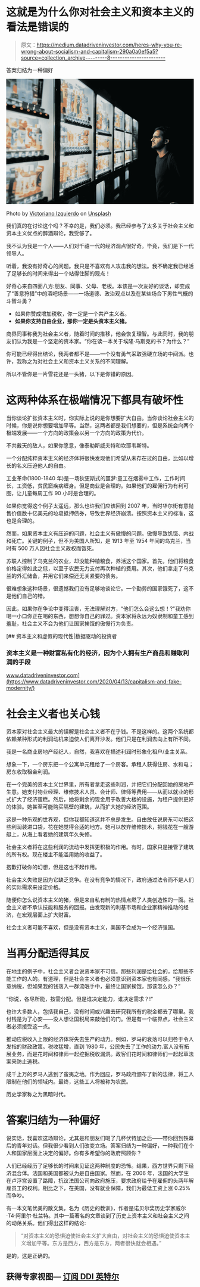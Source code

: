 # 这就是为什么你对社会主义和资本主义的看法是错误的

> 原文：<https://medium.datadriveninvestor.com/heres-why-you-re-wrong-about-socialism-and-capitalism-290a0a0ef5a5?source=collection_archive---------8----------------------->

答案归结为一种偏好

![](img/519b0f6a47f750a0539e0ea96cbab0d8.png)

Photo by [Victoriano Izquierdo](https://unsplash.com/@victoriano?utm_source=unsplash&utm_medium=referral&utm_content=creditCopyText) on [Unsplash](https://unsplash.com/s/photos/capitalism?utm_source=unsplash&utm_medium=referral&utm_content=creditCopyText)

我们真的在讨论这个吗？不幸的是，我们必须。我已经参与了太多关于社会主义和资本主义优点的醉酒辩论，我受够了。

我不认为我是一个人——人们对千禧一代的经济观点很好奇。毕竟，我们是下一代领导人。

听着，我没有好奇心的问题。我只是不喜欢有人攻击我的想法。我不确定我已经活了足够长的时间来得出一个站得住脚的观点！

好奇心来自四面八方:朋友、同事、父母、老板。本该是一次友好的谈话，却变成了“善意狩猎”中的酒吧场景——一场道德、政治观点以及在某些场合下男性气概的斗智斗勇？

*   如果你赞成增加税收，你一定是一个共产主义者。
*   **如果你支持自由企业，那你一定是头资本主义猪。**

商界同事称我为社会主义者，随着时间的推移，他会恢复理智。与此同时，我的朋友们认为我是一个坚定的资本家。“你在读一本关于埃隆·马斯克的书？为什么？”

你可能已经得出结论，我两者都不是——一个没有勇气采取强硬立场的中间派。也许，我称之为对社会主义和资本主义关系的不同理解。

所以不管你是一片雪花还是一头猪，以下是你错的原因。

# 这两种体系在极端情况下都具有破坏性

当你谈论扩张资本主义时，你实际上说的是你想要扩大自由。当你谈论社会主义的时候，你是说你想要增加平等。当然，这两者都是我们想要的，但是系统会向两个极端发展——一个方向的政策会以另一个方向的政策为代价。

不共戴天的敌人，如果你愿意，像泰勒斯威夫特和坎耶韦斯特。

一个分配纯粹资本主义的经济体将很快发现他们希望从未存在过的自由，比如以增长的名义压迫他人的自由。

工业革命(1800-1840 年)是一场狄更斯式的噩梦:童工在烟雾中工作，工作时间长，工资低，贫民窟疾病缠身。但是商业是合理的。如果他们的雇佣行为有利可图，让儿童每周工作 90 小时是合理的。

如果你觉得这个例子太遥远，那么也许我们应该回到 2007 年，当时华尔街有意抛售价值数十亿美元的垃圾抵押债券，导致世界经济崩溃。按照资本主义的标准，这也是合理的。

然而，如果资本主义有压迫的问题，社会主义有傲慢的问题。傲慢导致饥饿、内战和死亡。关键的例子，但不为美国人所知，是 1913 年至 1954 年间的乌克兰，当时有 500 万人因社会主义政权而饿死。

苏联人控制了乌克兰的农业，却没能种植粮食，养活这个国家。首先，他们将粮食价格定得如此之低，以至于农民无力支付再次种植的费用。其次，他们拿走了乌克兰的外汇储备，并用它们来偿还无关紧要的债务。

很难想象这种场景，很遗憾我们没有足够地谈论它。一个勤劳的国家饿死了，这不是他们自己的错。

因此，如果你在争论中变得沮丧，无法理解对方，“他们怎么会这么想！?"我劝你喝一小口你正在喝的东西，想想你自己的罪过。资本家将永远为奴隶制和童工感到羞耻，社会主义不会为他们让国家挨饿的傲慢行为负责。

 [## 资本主义和虚假的现代性|数据驱动的投资者

### 资本主义是一种财富私有化的经济，因为个人拥有生产商品和赚取利润的手段

www.datadriveninvestor.com](https://www.datadriveninvestor.com/2020/04/13/capitalism-and-fake-modernity/) 

# 社会主义者也关心钱

资本家对社会主义最大的误解是社会主义者不在乎钱。不是这样的。这两个系统都依赖某种形式的利润动机来迫使人们离开沙发。他们只是在利润去向上有所不同。

我是一名商业房地产经纪人，自然，我喜欢在描述利润时形象化租户/业主关系。

想象一下，一个房东把一个公寓单元租给了一个房客。承租人获得住房、水和电；房东收取租金利润。

在一个完美的资本主义世界里，所有者拿走这些利润，并把它们分配回她的房地产生意。她支付物业经理、维修技术人员、会计师、律师等费用——从而以就业的形式扩大了经济蛋糕。然后，她将剩余的现金用于改善大楼的设施，为租户提供更好的体验。她甚至可能购买隔壁的建筑，从而扩大她的经济范围。

这是一种乐观的世界观，但你我都知道这并不总是发生。自由放任说房东可以把这些利润装进口袋，花在她觉得合适的地方。她可以放弃维修技术，把钱花在一艘游艇上，从海上看着她的建筑年久失修。

社会主义者将在这些利润的流动中发挥更积极的作用。有时，国家只是接管了建筑的所有权。现在楼主不能滥用她的收益了。

抱歉打破你的幻想，但是这也不起作用。

社会主义失败是因为它缺乏竞争。在没有竞争的情况下，政府通过法令而不是人们的实际需求来设定价格。

随便你怎么说资本主义的猪，但是来自私有制的热情点燃了人类创造性的一面。社会主义者不承认技能和服务的回报。由发现新的利基市场和企业家精神推动的经济，在宏观层面上扩大财富。

社会主义者可能不喜欢，但是没有资本主义，美国不会成为一个经济强国。

# 当再分配适得其反

在地主的例子中，社会主义者会说资本家不可信。那些利润是给社会的，给那些不能工作的人的。有道理，但是社会主义者也必须意识到资本家也有同感。“我很乐意纳税，但如果我的钱落入一群流氓手中，最终让国家挨饿，那该怎么办？”

“你说，各尽所能，按需分配。但是谁决定能力，谁决定需求？!"

也许大多数人，包括我自己，没有时间或兴趣去研究我所有的税金都去了哪里。我付钱是为了心安——没人想让国税局来敲他们的门。但是有一个临界点，社会主义者必须接受这一点。

推动应税收入上限的经济体将失去生产的动力。例如，罗马的衰落可以归咎于令人发指的财政政策。税收猛增，直到 1980 年，公民失去了工作的动力.富人没有拓展业务，而是花时间和律师一起挖掘税收漏洞。政客们花时间和律师们一起起草法案来防止逃税。

成千上万的罗马人逃到了蛮夷之地。作为回应，罗马政府颁布了新的法律，将工人限制在他们的领域内。最终，这些工人将被称为农民。

历史学家称之为黑暗时代。

# 答案归结为一种偏好

说实话，我喜欢这场辩论，尤其是和朋友们喝了几杯伏特加之后——带你回到铁幕后的青年对话。但我很少看到人们改变立场。答案归结为一种偏好，一种我们在个人和国家层面上决定的偏好。你有多希望你的政府照顾你？

人们已经经历了足够长的时间来见证这两种制度的恐怖。结果，西方世界只剩下经济混合体。法国和美国都被认为是自由国家。然而，在 2006 年，法国的大学生在卢浮宫设置了路障，抗议法国公司向政府施压，要求政府给予在雇佣的头两年解雇员工的权利。相比之下，在美国，没有就业保障，我们为最低工资上涨 0.25%而争吵。

有一本文笔优美的散文集，名为《历史的教训》，作者是诺贝尔奖历史学家威尔·T4·阿里尔·杜兰特。其中一篇著名的文章谈到了历史上资本主义和社会主义之间的动荡关系。他们得出这样的结论:

> “对资本主义的恐惧迫使社会主义扩大自由，对社会主义的恐惧迫使资本主义增加平等。东方是西方，西方是东方，两者很快就会相遇。”

是的，这是正确的。

## 获得专家视图— [订阅 DDI 英特尔](https://datadriveninvestor.com/ddi-intel)